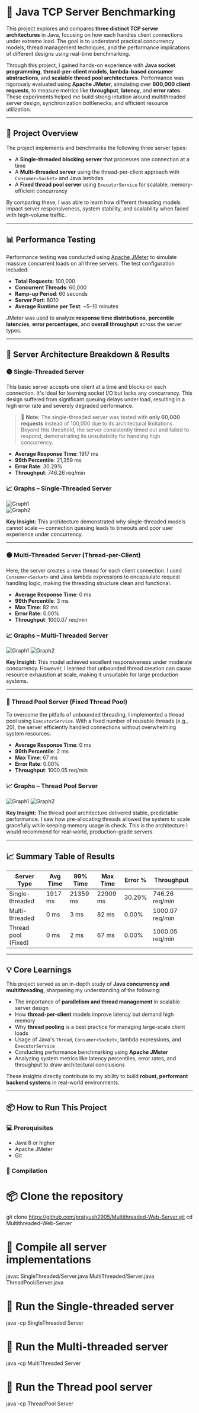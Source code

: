 # 🚀 Java TCP Server Benchmarking

This project explores and compares **three distinct TCP server architectures** in Java, focusing on how each handles client connections under extreme load. The goal is to understand practical concurrency models, thread management techniques, and the performance implications of different designs using real-time benchmarking.

Through this project, I gained hands-on experience with **Java socket programming**, **thread-per-client models**, **lambda-based consumer abstractions**, and **scalable thread pool architectures**. Performance was rigorously evaluated using **Apache JMeter**, simulating over **600,000 client requests**, to measure metrics like **throughput**, **latency**, and **error rates**. These experiments helped me build strong intuition around multithreaded server design, synchronization bottlenecks, and efficient resource utilization.

---

## 🎯 Project Overview

The project implements and benchmarks the following three server types:

- A **Single-threaded blocking server** that processes one connection at a time
- A **Multi-threaded server** using the thread-per-client approach with `Consumer<Socket>` and Java lambdas
- A **Fixed thread pool server** using `ExecutorService` for scalable, memory-efficient concurrency

By comparing these, I was able to learn how different threading models impact server responsiveness, system stability, and scalability when faced with high-volume traffic.

---

## 📊 Performance Testing

Performance testing was conducted using [Apache JMeter](https://jmeter.apache.org/) to simulate massive concurrent loads on all three servers. The test configuration included:

- **Total Requests**: 100,000
- **Concurrent Threads**: 60,000
- **Ramp-up Period**: 60 seconds
- **Server Port**: 8010
- **Average Runtime per Test**: ~5–10 minutes

JMeter was used to analyze **response time distributions**, **percentile latencies**, **error percentages**, and **overall throughput** across the server types.

---

## 🧪 Server Architecture Breakdown & Results

### 🟡 Single-Threaded Server

This basic server accepts one client at a time and blocks on each connection. It's ideal for learning socket I/O but lacks any concurrency. This design suffered from significant queuing delays under load, resulting in a high error rate and severely degraded performance.

> 📝 **Note:** The single-threaded server was tested with **only 60,000 requests** instead of 100,000 due to its architectural limitations. Beyond this threshold, the server consistently timed out and failed to respond, demonstrating its unsuitability for handling high concurrency.

- **Average Response Time**: 1917 ms
- **99th Percentile**: 21,359 ms
- **Error Rate**: 30.29%
- **Throughput**: 746.26 req/min

### 📈 Graphs – Single-Threaded Server

![Graph1](./SingleThreaded/Graph1.png)  
![Graph2](./SingleThreaded/Graph2.png)

**Key Insight:** This architecture demonstrated why single-threaded models cannot scale — connection queuing leads to timeouts and poor user experience under concurrency.

---

### 🟢 Multi-Threaded Server (Thread-per-Client)

Here, the server creates a new thread for each client connection. I used `Consumer<Socket>` and Java lambda expressions to encapsulate request handling logic, making the threading structure clean and functional.

- **Average Response Time**: 0 ms
- **99th Percentile**: 3 ms
- **Max Time**: 82 ms
- **Error Rate**: 0.00%
- **Throughput**: 1000.07 req/min

### 📈 Graphs – Multi-Threaded Server

![Graph1](./MultiThreaded/Graph1.png)
![Graph2](./MultiThreaded/Graph2.png)

**Key Insight:** This model achieved excellent responsiveness under moderate concurrency. However, I learned that unbounded thread creation can cause resource exhaustion at scale, making it unsuitable for large production systems.

---

### 🔵 Thread Pool Server (Fixed Thread Pool)

To overcome the pitfalls of unbounded threading, I implemented a thread pool using `ExecutorService`. With a fixed number of reusable threads (e.g., 20), the server efficiently handled connections without overwhelming system resources.

- **Average Response Time**: 0 ms
- **99th Percentile**: 2 ms
- **Max Time**: 67 ms
- **Error Rate**: 0.00%
- **Throughput**: 1000.05 req/min

### 📈 Graphs – Thread Pool Server

![Graph1](./ThreadPool/Graph1.png)
![Graph2](./ThreadPool/Graph2.png)

**Key Insight:** The thread pool architecture delivered stable, predictable performance. I saw how pre-allocating threads allowed the system to scale gracefully while keeping memory usage in check. This is the architecture I would recommend for real-world, production-grade servers.

---

## 📈 Summary Table of Results

| Server Type         | Avg Time | 99% Time | Max Time | Error % | Throughput      |
| ------------------- | -------- | -------- | -------- | ------- | --------------- |
| Single-threaded     | 1917 ms  | 21359 ms | 22909 ms | 30.29%  | 746.26 req/min  |
| Multi-threaded      | 0 ms     | 3 ms     | 82 ms    | 0.00%   | 1000.07 req/min |
| Thread pool (Fixed) | 0 ms     | 2 ms     | 67 ms    | 0.00%   | 1000.05 req/min |

---

## 💡 Core Learnings

This project served as an in-depth study of **Java concurrency and multithreading**, sharpening my understanding of the following:

- The importance of **parallelism and thread management** in scalable server design
- How **thread-per-client** models improve latency but demand high memory
- Why **thread pooling** is a best practice for managing large-scale client loads
- Usage of Java's `Thread`, `Consumer<Socket>`, lambda expressions, and `ExecutorService`
- Conducting performance benchmarking using **Apache JMeter**
- Analyzing system metrics like latency percentiles, error rates, and throughput to draw architectural conclusions

These insights directly contribute to my ability to build **robust, performant backend systems** in real-world environments.

---

## 📦 How to Run This Project

### 💻 Prerequisites

- Java 8 or higher
- Apache JMeter
- Git

### 🔧 Compilation

# 📦 Clone the repository
git clone https://github.com/pratyush2905/Multithreaded-Web-Server.git
cd Multithreaded-Web-Server

# 🔧 Compile all server implementations
javac SingleThreaded/Server.java MultiThreaded/Server.java ThreadPool/Server.java

# 🚀 Run the Single-threaded server
java -cp SingleThreaded Server

# 🚀 Run the Multi-threaded server
java -cp MultiThreaded Server

# 🚀 Run the Thread pool server
java -cp ThreadPool Server

